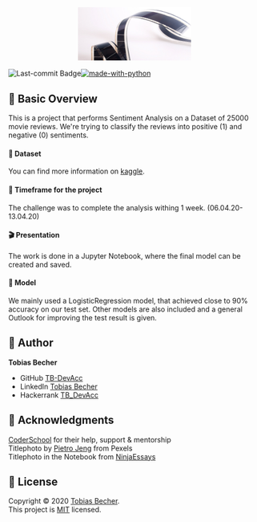 <p align="center">
    <img src="media/movie.jpg" width="45%" />
</p>

[![made-with-python](https://img.shields.io/badge/Made%20with-Python-1f425f.svg)](https://www.python.org/)
<img align="left" src="https://img.shields.io/github/last-commit/TB-DevAcc/NLP-MovieReview" alt="Last-commit Badge">


## :sunrise_over_mountains: Basic Overview

This is a project that performs Sentiment Analysis on a Dataset of 25000 movie reviews. We're trying to classify the reviews into positive (1) and negative (0) sentiments. 

#### :floppy_disk: Dataset

You can find more information on [kaggle](https://www.kaggle.com/mwallerphunware/imbd-movie-reviews-for-binary-sentiment-analysis).

#### :date: Timeframe for the project
The challenge was to complete the analysis withing 1 week. (06.04.20-13.04.20)

#### :clapper: Presentation

The work is done in a Jupyter Notebook, where the final model can be created and saved.

#### :dart: Model

We mainly used a LogisticRegression model, that achieved close to 90% accuracy on our test set. Other models are also included and a general Outlook for improving the test result is given.

## :boy: Author

**Tobias Becher**
- GitHub [TB-DevAcc](https://github.com/TB-DevAcc/)
- LinkedIn [Tobias Becher](https://www.linkedin.com/in/tobias-becher-b34341197)
- Hackerrank [TB_DevAcc](https://www.hackerrank.com/TB_DevAcc)

## :pray: Acknowledgments

[CoderSchool](https://www.coderschool.vn/en/) for their help, support & mentorship <br>
Titlephoto by [Pietro Jeng](https://www.pexels.com/@pietrozj) from Pexels <br>
Titlephoto in the Notebook from [NinjaEssays](https://ninjaessays.us/movie-review-write/) <br>

## 📝 License

Copyright © 2020 [Tobias Becher](https://github.com/TB-DevAcc). <br/>
This project is [MIT](/LICENSE.md) licensed.